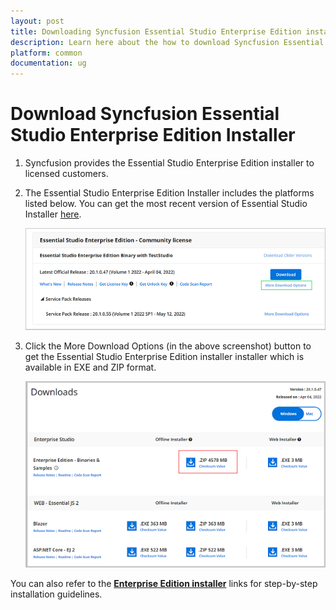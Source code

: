 ```yaml
---
layout: post
title: Downloading Syncfusion Essential Studio Enterprise Edition installer - Syncfusion
description: Learn here about the how to download Syncfusion Essential Studio Enterprise Edition installer from our syncfusion website with license.
platform: common
documentation: ug
--- 
```


# Download Syncfusion Essential Studio Enterprise Edition Installer

1. Syncfusion provides the Essential Studio Enterprise Edition installer to licensed customers. 

2. The Essential Studio Enterprise Edition Installer includes the platforms listed below. You can get the most recent version of Essential Studio Installer [here](https://www.syncfusion.com/downloads/latest-version).

    ![Enterprise License and downloads of Syncfusion Essential Studio](images/Enterprise-license-and-download.png)

2. Click the More Download Options (in the above screenshot) button to get the Essential Studio Enterprise Edition installer installer which is available in EXE and ZIP format.

   ![License and downloads of Syncfusion Essential Studio](images/start-trial-download-enterprise-edition-installer.png)



You can also refer to the [**Enterprise Edition installer**](https://help.syncfusion.com/common/essential-studio/installation/install-essential-studio-offline-installer) links for step-by-step installation guidelines.	
